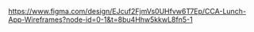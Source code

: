https://www.figma.com/design/EJcuf2FjmVs0UHfvw6T7Ep/CCA-Lunch-App-Wireframes?node-id=0-1&t=8bu4Hhw5kkwL8fn5-1
